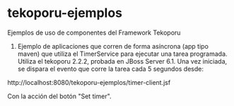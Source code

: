 tekoporu-ejemplos
=================

Ejemplos de uso de componentes del Framework Tekoporu

1) Ejemplo de aplicaciones que corren de forma asíncrona (app tipo maven) que utiliza el TimerService para ejecutar una tarea programada. Utiliza el tekoporu 2.2.2, probada en JBoss Server 6.1. Una vez iniciada, se dispara el evento que corre la tarea cada 5 segundos desde:

http://localhost:8080/tekoporu-ejemplos/timer-client.jsf

Con la acción del botón "Set timer".
